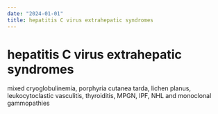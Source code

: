 ```yaml
---
date: "2024-01-01"
title: hepatitis C virus extrahepatic syndromes
---
```


# hepatitis C virus extrahepatic syndromes

mixed cryoglobulinemia, porphyria cutanea tarda, lichen planus, leukocytoclastic vasculitis, thyroiditis, MPGN, IPF, NHL and monoclonal gammopathies
